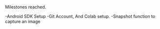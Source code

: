 Milestones reached.

-Android SDK Setup
-Git Account, And Colab setup.
-Snapshot function to capture an image